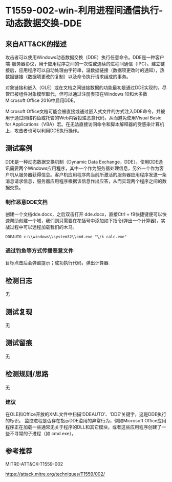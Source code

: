 # T1559-002-win-利用进程间通信执行-动态数据交换-DDE

## 来自ATT&CK的描述

攻击者可以使用Windows动态数据交换（DDE）执行任意命令。DDE是一种客户端-服务器协议，用于应用程序之间的一次性或连续的进程间通信（IPC）。建立链接后，应用程序可以自动处理由字符串，温数据链接（数据项更改时的通知），热数据链接（数据项更改的复制）以及命令执行请求组成的事务。

对象链接和嵌入（OLE）或在文档之间链接数据的功能最初是通过DDE实现的。尽管已被组件对象模型取代，但可以通过注册表项在Windows 10和大多数Microsoft Office 2016中启用DDE。

Microsoft Office文档可能会被直接或通过嵌入式文件的方式注入DDE命令，并被用于通过网络钓鱼或托管的Web内容投递恶意代码，从而避免使用Visual Basic for Applications（VBA）宏。在无法直接访问命令和脚本解释器的受感染计算机上，攻击者也可以利用DDE执行操作。

## 测试案例

DDE是一种动态数据交换机制（Dynamic Data Exchange，DDE）。使用DDE通讯需要两个Windows应用程序，其中一个作为服务器处理信息，另外一个作为客户机从服务器获得信息。客户机应用程序向当前所激活的服务器应用程序发送一条消息请求信息，服务器应用程序根据该信息作出应答，从而实现两个程序之间的数据交换。

### 制作恶意DDE文档

创建一个文档dde.docx，之后双击打开 dde.docx，直接Ctrl + f9快捷键便可以快速帮助创建一个域，我们则只需要在花括号中添加如下指令(弹出一个计算器)，实战过程中可以远程加载我们的木马。

```
DDEAUTO c:\\windows\\system32\\cmd.exe "\/k calc.exe"
```

### 通过钓鱼等方式传播恶意文件

目标点击后会弹窗提示；成功执行代码，弹出计算器.

## 检测日志

无

## 测试复现

无

## 测试留痕

无

## 检测规则/思路

无

### 建议

 在OLE和Office开放的XML文件中扫描‘DDEAUTO’、‘DDE’关键字，这是DDE执行的标识。 监控进程是否存在指示DDE滥用的异常行为，例如Microsoft Office应用程序正在加载一些通常无关于程序的DLL和其它模块，或者这些应用程序创建了一些不寻常的子进程（如 cmd.exe）。

## 参考推荐

MITRE-ATT&CK-T1559-002

<https://attack.mitre.org/techniques/T1559/002/>
